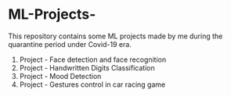 # ML-Projects-
This repository contains some ML projects made by me during the quarantine period under Covid-19 era.
1.  Project - Face detection and face recognition
2.  Project - Handwritten Digits Classification
3.  Project - Mood Detection
4.  Project - Gestures control in car racing game
